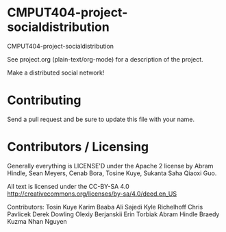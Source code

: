 CMPUT404-project-socialdistribution
===================================

CMPUT404-project-socialdistribution

See project.org (plain-text/org-mode) for a description of the project.

Make a distributed social network!

Contributing
============

Send a pull request and be sure to update this file with your name.

Contributors / Licensing
========================

Generally everything is LICENSE'D under the Apache 2 license by Abram Hindle, Sean Meyers, Cenab Bora, Tosine Kuye, Sukanta Saha Qiaoxi Guo.

All text is licensed under the CC-BY-SA 4.0 http://creativecommons.org/licenses/by-sa/4.0/deed.en_US

Contributors:
    Tosin Kuye
    Karim Baaba
    Ali Sajedi
    Kyle Richelhoff
    Chris Pavlicek
    Derek Dowling
    Olexiy Berjanskii
    Erin Torbiak
    Abram Hindle
    Braedy Kuzma
    Nhan Nguyen 
